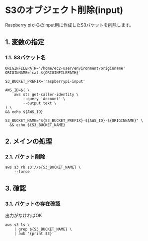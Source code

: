 <!-- omit in toc -->
# S3のオブジェクト削除(input)

Raspberry piからのinput用に作成したS3バケットを削除します。

## 1. 変数の指定

### 1.1. S3バケット名

    ORIGINFILEPATH='/home/ec2-user/environment/originname'
    ORIGINNAME=`cat ${ORIGINFILEPATH}`

    S3_BUCKET_PREFIX='raspberrypi-input'

    AWS_ID=$( \
        aws sts get-caller-identity \
            --query 'Account' \
            --output text \
    ) \
    && echo ${AWS_ID}

    S3_BUCKET_NAME="${S3_BUCKET_PREFIX}-${AWS_ID}-${ORIGINNAME}" \
      && echo ${S3_BUCKET_NAME}

## 2. メインの処理

### 2.1. バケット削除

    aws s3 rb s3://${S3_BUCKET_NAME} \
        --force

## 3. 確認

### 3.1. バケットの存在確認

出力がなければOK

    aws s3 ls \
        | grep ${S3_BUCKET_NAME} \
        | awk '{print $3}'
